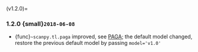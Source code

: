 (v1.2.0)=
### 1.2.0 {small}`2018-06-08`

- {func}`~scanpy.tl.paga` improved, see [PAGA](https://github.com/theislab/paga); the default model changed, restore the previous default model by passing `model='v1.0'`
